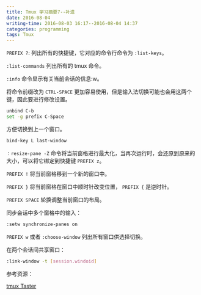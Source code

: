 ```yaml
---
title: Tmux 学习摘要7--补遗
date: 2016-08-04
writing-time: 2016-08-03 16:17--2016-08-04 14:37
categories: programming
tags: Tmux
---
```


`PREFIX ?`: 列出所有的快捷键，它对应的命令行命令为 `:list-keys`。

`:list-commands` 列出所有的 tmux 命令。

`:info` 命令显示有关当前会话的信息:w。


将命令前缀改为 `CTRL-SPACE` 更加容易使用，但是输入法切换可能也会用这两个键，因此要进行修改设置。

```sh
unbind C-b
set -g prefix C-Space
```


方便切换到上一个窗口。

```sh
bind-key L last-window
```

`：resize-pane -Z` 命令将当前窗格进行最大化，当再次运行时，会还原到原来的大小，可以将它绑定到快捷键 `PREFIX z`。


`PREFIX !` 将当前窗格移到一个新的窗口中。


`PREFIX }` 将当前窗格在窗口中顺时针改变位置， `PREFIX {` 是逆时针。

`PREFIX SPACE` 轮换调整当前窗口的布局。


同步会话中多个窗格中的输入：

```sh
:setw synchronize-panes on
```

`PREFIX w` 或者 `:choose-window` 列出所有窗口供选择切换。


在两个会话间共享窗口：

```sh
:link-window -t [session.windoid]
```


参考资源：

[tmux Taster](http://www.apress.com/9781484207765)
